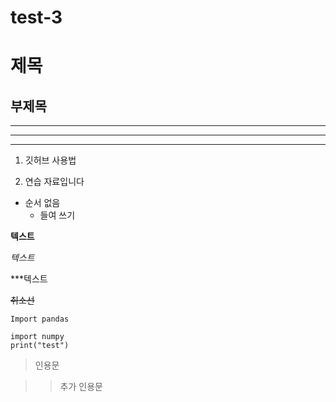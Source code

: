 # test-3
# 제목
## 부제목
---
***
___

1. 깃허브 사용법

2. 연습 자료입니다

- 순서 없음
  - 들여 쓰기


**텍스트**

*텍스트*

***텍스트

~~취소선~~

`Import pandas`

```
import numpy
print("test")
```

> 인용문

>> 추가 인용문
